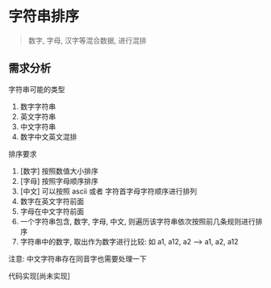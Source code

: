 # 字符串排序
> 数字, 字母, 汉字等混合数据, 进行混排

## 需求分析

字符串可能的类型
1. 数字字符串
2. 英文字符串
3. 中文字符串
4. 数字中文英文混排

排序要求
1. [数字] 按照数值大小排序
2. [字母] 按照字母顺序排序
3. [中文] 可以按照 ascii 或者 字符首字母字符顺序进行排列
3. 数字在英文字符前面
4. 字母在中文字符前面
5. 一个字符串包含, 数字, 字母, 中文, 则遍历该字符串依次按照前几条规则进行排序
6. 字符串中的数字, 取出作为数字进行比较: 如 a1, a12, a2 --> a1, a2, a12

注意: 中文字符串存在同音字也需要处理一下

代码实现[尚未实现]
